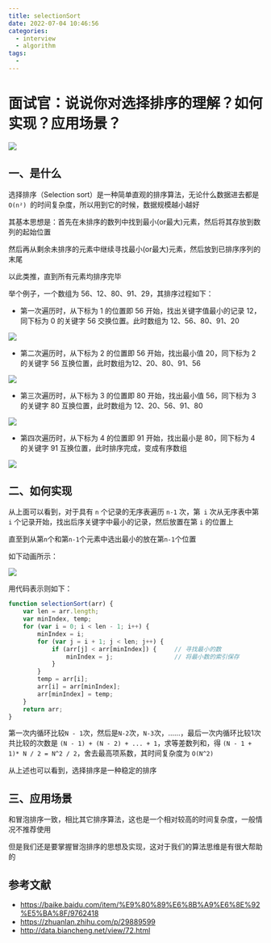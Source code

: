 ```yaml
---
title: selectionSort
date: 2022-07-04 10:46:56
categories:
  - interview
  - algorithm
tags:
  - 
---
```

# 面试官：说说你对选择排序的理解？如何实现？应用场景？

 ![](https://static.vue-js.com/50a05ed0-2671-11ec-a752-75723a64e8f5.png)

## 一、是什么

选择排序（Selection sort）是一种简单直观的排序算法，无论什么数据进去都是 `O(n²) `的时间复杂度，所以用到它的时候，数据规模越小越好

其基本思想是：首先在未排序的数列中找到最小(or最大)元素，然后将其存放到数列的起始位置

然后再从剩余未排序的元素中继续寻找最小(or最大)元素，然后放到已排序序列的末尾

以此类推，直到所有元素均排序完毕

举个例子，一个数组为 56、12、80、91、29，其排序过程如下：

- 第一次遍历时，从下标为 1 的位置即 56 开始，找出关键字值最小的记录 12，同下标为 0 的关键字 56 交换位置。此时数组为 12、56、80、91、20

 ![](https://static.vue-js.com/60bd2050-2671-11ec-a752-75723a64e8f5.png)

- 第二次遍历时，从下标为 2 的位置即 56 开始，找出最小值 20，同下标为 2 的关键字 56 互换位置，此时数组为12、20、80、91、56

 ![](https://static.vue-js.com/6b04cf40-2671-11ec-8e64-91fdec0f05a1.png)

- 第三次遍历时，从下标为 3 的位置即 80 开始，找出最小值 56，同下标为 3 的关键字 80 互换位置，此时数组为 12、20、56、91、80

 ![](https://static.vue-js.com/757f4e00-2671-11ec-a752-75723a64e8f5.png)

- 第四次遍历时，从下标为 4 的位置即 91 开始，找出最小是 80，同下标为 4 的关键字 91 互换位置，此时排序完成，变成有序数组

 ![](https://static.vue-js.com/757f4e00-2671-11ec-a752-75723a64e8f5.png)



## 二、如何实现

从上面可以看到，对于具有 `n` 个记录的无序表遍历 `n-1` 次，第` i` 次从无序表中第 `i` 个记录开始，找出后序关键字中最小的记录，然后放置在第 `i` 的位置上

直至到从第`n`个和第`n-1`个元素中选出最小的放在第`n-1`个位置

如下动画所示：

![](https://www.runoob.com/wp-content/uploads/2019/03/selectionSort.gif)

用代码表示则如下：

```js
function selectionSort(arr) {
    var len = arr.length;
    var minIndex, temp;
    for (var i = 0; i < len - 1; i++) {
        minIndex = i;
        for (var j = i + 1; j < len; j++) {
            if (arr[j] < arr[minIndex]) {     // 寻找最小的数
                minIndex = j;                 // 将最小数的索引保存
            }
        }
        temp = arr[i];
        arr[i] = arr[minIndex];
        arr[minIndex] = temp;
    }
    return arr;
}
```

第一次内循环比较`N - 1`次，然后是`N-2`次，`N-3`次，……，最后一次内循环比较1次
共比较的次数是 `(N - 1) + (N - 2) + ... + 1`，求等差数列和，得 `(N - 1 + 1)* N / 2 = N^2 / 2`，舍去最高项系数，其时间复杂度为 `O(N^2)`

从上述也可以看到，选择排序是一种稳定的排序





## 三、应用场景

和冒泡排序一致，相比其它排序算法，这也是一个相对较高的时间复杂度，一般情况不推荐使用

但是我们还是要掌握冒泡排序的思想及实现，这对于我们的算法思维是有很大帮助的


## 参考文献

- https://baike.baidu.com/item/%E9%80%89%E6%8B%A9%E6%8E%92%E5%BA%8F/9762418
- https://zhuanlan.zhihu.com/p/29889599
- http://data.biancheng.net/view/72.html